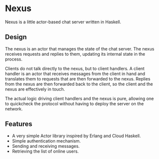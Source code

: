 Nexus
=====

Nexus is a little actor-based chat server written in Haskell.

Design
------

The nexus is an actor that manages the state of the chat server. The nexus receives requests and replies to them,
updating its internal state in the process.

Clients do not talk directly to the nexus, but to client handlers. A client handler is an actor that receives messages
from the client in hand and translates them to requests that are then forwarded to the nexus. Replies from the nexus
are then forwarded back to the client, so the client and the nexus are effectively in touch.

The actual logic driving client handlers and the nexus is pure, allowing one to quickcheck the protocol without
having to deploy the server on the network.

Features
--------

* A very simple Actor library inspired by Erlang and Cloud Haskell.
* Simple authentication mechanism.
* Sending and receiving messages.
* Retrieving the list of online users.


